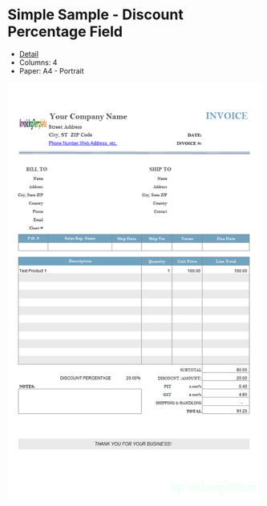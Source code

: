 ﻿# Simple Sample - Discount Percentage Field
- [Detail](https://www.invoicingtemplate.com/simple-invoice-template-discount-percentage)
- Columns: 4
- Paper: A4 - Portrait

![Screenshot for Simple Sample - Discount Percentage Field](simple-invoice-template-discount-percentage.png)